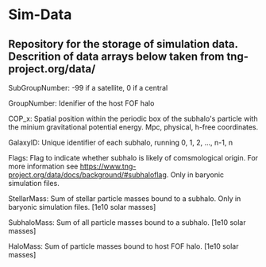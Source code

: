 # Sim-Data
## Repository for the storage of simulation data. Descrition of data arrays below taken from tng-project.org/data/ 

SubGroupNumber: -99 if a satellite, 0 if a central

GroupNumber: Idenifier of the host FOF halo

COP_x: Spatial position within the periodic box of the subhalo's particle with the minium gravitational potential energy. Mpc, physical, h-free coordinates.

GalaxyID: Unique identifier of each subhalo, running 0, 1, 2, ..., n-1, n

Flags: Flag to indicate whether subhalo is likely of comsmological origin. For more information see https://www.tng-project.org/data/docs/background/#subhaloflag. Only in baryonic simulation files.

StellarMass: Sum of stellar particle masses bound to a subhalo. Only in baryonic simulation files. [1e10 solar masses]

SubhaloMass: Sum of all particle masses bound to a subhalo. [1e10 solar masses]

HaloMass: Sum of particle masses bound to host FOF halo. [1e10 solar masses]

